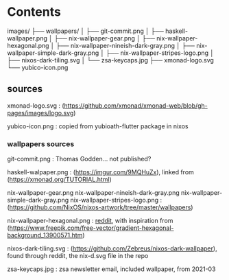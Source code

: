 # Contents
images/
├── wallpapers/
│   ├── git-commit.png
│   ├── haskell-wallpaper.png
│   ├── nix-wallpaper-gear.png
│   ├── nix-wallpaper-hexagonal.png
│   ├── nix-wallpaper-nineish-dark-gray.png
│   ├── nix-wallpaper-simple-dark-gray.png
│   ├── nix-wallpaper-stripes-logo.png
│   ├── nixos-dark-tiling.svg
│   └── zsa-keycaps.jpg
├── xmonad-logo.svg
└── yubico-icon.png

## sources
xmonad-logo.svg 
: (https://github.com/xmonad/xmonad-web/blob/gh-pages/images/logo.svg)

yubico-icon.png
: copied from yubioath-flutter package in nixos

### wallpapers sources
git-commit.png
: Thomas Godden... not published?

haskell-walpaper.png
: (https://imgur.com/9MQHuZx), linked from (https://xmonad.org/TUTORIAL.html)

nix-wallpaper-gear.png nix-wallpaper-nineish-dark-gray.png
nix-wallpaper-simple-dark-gray.png nix-wallpaper-stripes-logo.png
: (https://github.com/NixOS/nixos-artwork/tree/master/wallpapers)

nix-wallpaper-hexagonal.png
: [reddit](https://www.reddit.com/r/NixOS/comments/1632nml/edited_this_into_a_nix_wallpaper_a_while_ago/?utm_source=share&utm_medium=web2x&context=3), with inspiration from (https://www.freepik.com/free-vector/gradient-hexagonal-background_13900571.htm)

nixos-dark-tiling.svg
: (https://github.com/Zebreus/nixos-dark-wallpaper), found through reddit, the nix-d.svg file in the repo

zsa-keycaps.jpg
: zsa newsletter email, included wallpaper, from 2021-03

